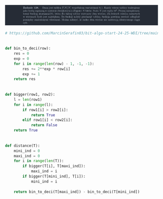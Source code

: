 <picture>
  <source srcset="../../srt/zbior_zadan/128.png" media="(prefers-color-scheme: light)">
  <source srcset="../../srt/zbior_zadan/black_128.png" media="(prefers-color-scheme: dark)">
  <img src="../../srt/zbior_zadan/black_128.png" alt="zadanie 128">
</picture>

```python
# https://github.com/MarcinSerafin03/bit-algo-start-24-25-WDI/tree/main


def bin_to_deci(row):
    res = 0
    exp = 0
    for i in range(len(row) - 1, -1, -1):
        res += 2**exp * row[i]
        exp += 1
    return res


def bigger(row1, row2):
    l = len(row1)
    for i in range(l):
        if row1[i] > row2[i]:
            return True
        elif row1[i] < row2[i]:
            return False
    return True


def distance(T):
    mini_ind = 0
    maxi_ind = 0
    for i in range(len(T)):
        if bigger(T[i], T[maxi_ind]):
            maxi_ind = i
        if bigger(T[mini_ind], T[i]):
            mini_ind = i

    return bin_to_deci(T[maxi_ind]) - bin_to_deci(T[mini_ind])

```